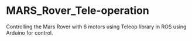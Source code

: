 # MARS_Rover_Tele-operation
Controlling the Mars Rover with 6 motors using Teleop library in ROS using Arduino for control.
